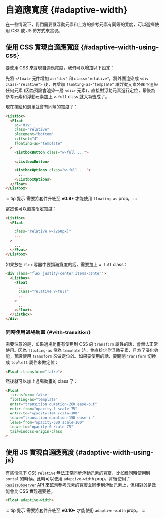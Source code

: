 # 自適應寬度 {#adaptive-width}

在一些情況下，我們需要讓浮動元素和上方的參考元素有同等的寬度，可以選擇使用 CSS 或 JS 的方式來實現。

## 使用 CSS 實現自適應寬度 {#adaptive-width-using-css}

要使用 CSS 來實現自適應寬度，我們可以增加以下設定：

先將 `<Float>` 元件增加 `as="div"` 和 `class="relative"`，將外圍渲染成 `<div class="relative">` 後，再增加 `floating-as="template"` 讓浮動元素外圍不渲染任何元素 (因為預設會渲染一層 `<div>` 元素)，直接對浮動元素進行定位，最後為參考元素和浮動元素加上 `w-full` class 就大功告成了。

現在按鈕和選單就會有同等的寬度了：

```html
<Listbox>
  <Float
    as="div"
    class="relative"
    placement="bottom"
    :offset="4"
    floating-as="template"
  >
    <ListboxButton class="w-full ...">
      ...
    </ListboxButton>

    <ListboxOptions class="w-full ...">
      ...
    </ListboxOptions>
  </Float>
</Listbox>
```

::: tip 提示
需要將套件升級至 **v0.9+** 才能使用 `floating-as` prop。
:::

當然也可以直接指定寬度：

```html
<Listbox>
  <Float
    ...
    class="relative w-[260px]"
    ...
  >
    ...
  </Float>
</Listbox>
```

如果放在 `flex` 容器中要撐滿寬度的話，需要加上 `w-full` class：

```html
<div class="flex justify-center items-center">
  <Listbox>
    <Float
      ...
      class="relative w-full"
      ...
    >
      ...
    </Float>
  </Listbox>
</div>
```

### 同時使用過場動畫 {#with-transition}

需要注意的是，如果過場動畫有使用到 CSS 的 `transform` 屬性的話，會無法正常使用。因為 `floating-as` 設為 `template` 時，會直接定位浮動元素，且為了優化效能，預設使用 `transform` 來做定位的。如果要使用的話，要關閉 `transform` 切換成 `top`/`left` 屬性來做定位：

```html
<Float :transform="false">
```

然後就可以加上過場動畫的 class 了：

```html
<Float
  :transform="false"
  floating-as="template"
  enter="transition duration-200 ease-out"
  enter-from="opacity-0 scale-75"
  enter-to="opacity-100 scale-100"
  leave="transition duration-150 ease-in"
  leave-from="opacity-100 scale-100"
  leave-to="opacity-0 scale-75"
  tailwindcss-origin-class
>
```

## 使用 JS 實現自適應寬度 <Badge label="實驗性" /> {#adaptive-width-using-js}

有些情況下 CSS `relative` 無法正常同步浮動元素的寬度，比如像同時使用到 `portal` 的時候。此時可以使用 `adaptive-width` prop，背後使用了 [`ResizeObserver` API](https://developer.mozilla.org/en-US/docs/Web/API/ResizeObserver) 來監測參考元素的寬度並同步到浮動元素上，但相對的是效能會比 CSS 實現還要差。

```html
<Float adaptive-width>
```

::: tip 提示
需要將套件升級至 **v0.10+** 才能使用 `adaptive-width` prop。
:::
